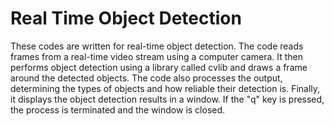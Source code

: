 
# Real Time Object Detection

These codes are written for real-time object detection. The code reads frames from a real-time video stream using a computer camera. It then performs object detection using a library called cvlib and draws a frame around the detected objects. The code also processes the output, determining the types of objects and how reliable their detection is. Finally, it displays the object detection results in a window. If the "q" key is pressed, the process is terminated and the window is closed.

